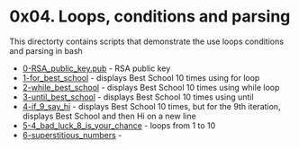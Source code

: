 # 0x04. Loops, conditions and parsing
This directorty contains scripts that demonstrate the use loops conditions and parsing in bash
- [0-RSA_public_key.pub](0-RSA_public_key.pub) - RSA public key
- [1-for_best_school](1-for_best_school) - displays Best School 10 times using for loop
- [2-while_best_school](2-while_best_school) - displays Best School 10 times using while loop
- [3-until_best_school](3-until_best_school) - displays Best School 10 times using until
- [4-if_9_say_hi](4-if_9_say_hi) - displays Best School 10 times, but for the 9th iteration, displays Best School and then Hi on a new line
- [5-4_bad_luck_8_is_your_chance](5-4_bad_luck_8_is_your_chance) - loops from 1 to 10
- [6-superstitious_numbers](6-superstitious_numbers) - 